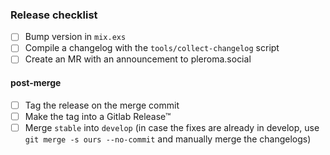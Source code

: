 ### Release checklist
* [ ] Bump version in `mix.exs`
* [ ] Compile a changelog with the `tools/collect-changelog` script
* [ ] Create an MR with an announcement to pleroma.social
#### post-merge
* [ ] Tag the release on the merge commit
* [ ] Make the tag into a Gitlab Release™
* [ ] Merge `stable` into `develop` (in case the fixes are already in develop, use `git merge -s ours --no-commit` and manually merge the changelogs)
